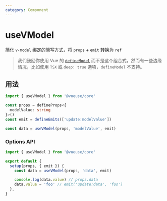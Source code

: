 ```yaml
---
category: Component
---
```


# useVModel

简化 `v-model` 绑定的简写方式，将 `props` + `emit` 转换为 `ref`

> 我们鼓励你使用 Vue 的 [`defineModel`](https://vue.zhcndoc.com/api/sfc-script-setup.html#definemodel) 而不是这个组合式，然而有一些边缘情况，比如使用 `TSX` 或 `deep: true` 选项，`defineModel` 不支持。

## 用法

```ts
import { useVModel } from '@vueuse/core'

const props = defineProps<{
  modelValue: string
}>()
const emit = defineEmits(['update:modelValue'])

const data = useVModel(props, 'modelValue', emit)
```

### Options API

```ts
import { useVModel } from '@vueuse/core'

export default {
  setup(props, { emit }) {
    const data = useVModel(props, 'data', emit)

    console.log(data.value) // props.data
    data.value = 'foo' // emit('update:data', 'foo')
  },
}
```
